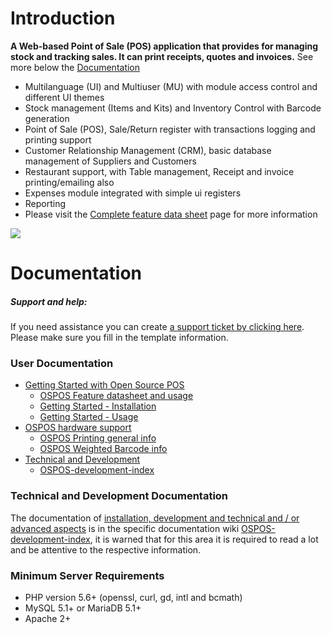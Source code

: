 # Introduction

**A Web-based Point of Sale (POS) application that provides for managing stock and tracking sales. It can print receipts, quotes and invoices.** See more below the [Documentation](#documentation)

- Multilanguage (UI) and Multiuser (MU) with module access control and different UI themes
- Stock management (Items and Kits) and Inventory Control with Barcode generation
- Point of Sale (POS), Sale/Return register with transactions logging and printing support
- Customer Relationship Management (CRM), basic database management of Suppliers and Customers
- Restaurant support, with Table management, Receipt and invoice printing/emailing also
- Expenses module integrated with simple ui registers
- Reporting
- Please visit the [Complete feature data sheet](Complete-feature-datasheet) page for more information

![](https://user-images.githubusercontent.com/39026625/39675392-1bd817ae-518d-11e8-8856-e17d867e0056.jpg)

# Documentation

##### Support and help:

If you need assistance you can create [a support ticket by clicking here](https://github.com/opensourcepos/opensourcepos/issues/new). Please make sure you fill in the template information.

### User Documentation

* [Getting Started with Open Source POS](#)
  * [OSPOS Feature datasheet and usage](OSPOS-complete-feature-datasheet)
  * [Getting Started - Installation](Getting-Started-installations)
  * [Getting Started - Usage](DOCS-USERS-Getting-Started-usage)
* [OSPOS hardware support](Supported-hardware-datasheet)
  * [OSPOS Printing general info](DOCS-USERS-for-OSPOS-Printing)
  * [OSPOS Weighted Barcode info](Weighted-Barcodes)
* [Technical and Development](#technical-and-development)
  * [OSPOS-development-index](OSPOS-development-index)

### Technical and Development Documentation

The documentation of [installation, development and technical and / or advanced aspects](OSPOS-development-index) is in the specific documentation wiki [OSPOS-development-index](OSPOS-development-index), it is warned that for this area it is required to read a lot and be attentive to the respective information.

### Minimum Server Requirements

* PHP version 5.6+ (openssl, curl, gd, intl and bcmath)
* MySQL 5.1+ or MariaDB 5.1+
* Apache 2+

